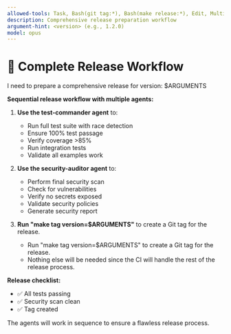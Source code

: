 ```yaml
---
allowed-tools: Task, Bash(git tag:*), Bash(make release:*), Edit, MultiEdit
description: Comprehensive release preparation workflow
argument-hint: <version> (e.g., 1.2.0)
model: opus
---
```

# 🚀 Complete Release Workflow

I need to prepare a comprehensive release for version: $ARGUMENTS

**Sequential release workflow with multiple agents:**

1. **Use the test-commander agent** to:
   - Run full test suite with race detection
   - Ensure 100% test passage
   - Verify coverage >85%
   - Run integration tests
   - Validate all examples work

2. **Use the security-auditor agent** to:
   - Perform final security scan
   - Check for vulnerabilities
   - Verify no secrets exposed
   - Validate security policies
   - Generate security report

3. **Run "make tag version=$ARGUMENTS"** to create a Git tag for the release.
   - Run "make tag version=$ARGUMENTS" to create a Git tag for the release.
   - Nothing else will be needed since the CI will handle the rest of the release process.

**Release checklist:**
- ✅ All tests passing
- ✅ Security scan clean
- ✅ Tag created

The agents will work in sequence to ensure a flawless release process.
